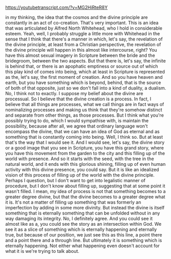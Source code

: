 https://youtubetranscript.com/?v=MG2HiRteR8Y

 in my thinking, the idea that the cosmos and the divine principle are constantly in an act of co-creation. That's very important. This is an idea that was articulated by Alfred North Whitehead, who I hold in considerable esteem. Yeah, well, I probably struggle a little more with Whitehead in the sense that I think that there's a manner in which, let's say, the revelation of the divine principle, at least from a Christian perspective, the revelation of the divine principle will happen in this almost like intercourse, right? You have this almost sexual imagery in Scripture between the bride and the bridegroom, between the two aspects. But that there is, let's say, the infinite is behind that, or there is an apophatic emptiness or source out of which this play kind of comes into being, which at least in Scripture is represented as the, let's say, the first moment of creation. And so you have heaven and earth, but you have something which is beyond, behind, that is the source of both of that opposite, just so we don't fall into a kind of duality, a dualism. No, I think not to exactly. I suppose my belief about the divine are processual. So I believe that the divine creation is a process. In fact, I believe that all things are processes, what we call things are in fact ways of nominalizing processes and making us think that they're somehow distinct and separate from other things, as those processes. But I think what you're possibly trying to do, which I would sympathise with, is maintain the possibility, because after all, we agree that ordinary language won't encompass the divine, that we can have an idea of God as eternal and as something that is constantly coming into being. Well, I think so. But at least that's the way that I would see it. And I would see, let's say, the divine story or a good image that you see in Scripture, you have this grand story, where you have this movement from the garden to the city and this filling up of the world with presence. And so it starts with the seed, with the tree in the natural world, and it ends with this glorious shining, filling up of even human activity with this divine presence, you could say. But it is like an idealized vision of this process of filling up of the world with the divine principle. Perhaps I question, but I don't want to get into legalistic manner of procedure, but I don't know about filling up, suggesting that at some point it wasn't filled. I mean, my idea of process is not that something becomes to a greater degree divine, but that the divine becomes to a greater degree what it is. It's not a matter of filling up something that was formerly an imperfection by adding in some more divinity. But instead the divine is itself something that is eternally something that can be unfolded without in any way damaging its integrity. No, I definitely agree. And you could see it almost like as a, you could see the story as an intersection within God. We see it as a slice of something which is eternally happening and eternally true, but because of our position, we just see this as this line, a point there and a point there and a through line. But ultimately it is something which is eternally happening. Not either what happening even doesn't account for what it is we're trying to talk about.